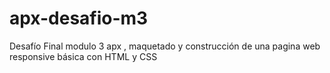 # apx-desafio-m3
Desafío Final modulo 3 apx , maquetado y construcción de una pagina web responsive básica con HTML y CSS
